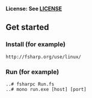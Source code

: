 **License: See [LICENSE](https://github.com/ouspg/trytls/blob/master/LICENSE)**

## Get started

### Install (for example)
```
http://fsharp.org/use/linux/
```

### Run (for example)
```
..# fsharpc Run.fs
..# mono run.exe [host] [port]
```
